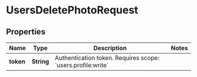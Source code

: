 

# UsersDeletePhotoRequest


## Properties

| Name | Type | Description | Notes |
|------------ | ------------- | ------------- | -------------|
|**token** | **String** | Authentication token. Requires scope: &#x60;users.profile:write&#x60; |  |



